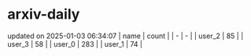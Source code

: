 # arxiv-daily
updated on 2025-01-03 06:34:07
| name | count |
| - | - |
| user_2 | 85 |
| user_3 | 58 |
| user_0 | 283 |
| user_1 | 74 |
